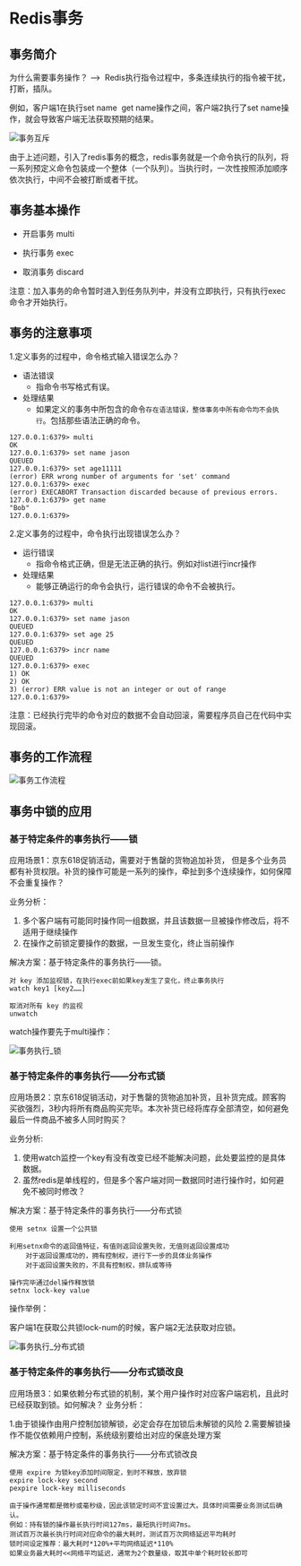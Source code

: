 # Redis事务

## 事务简介

为什么需要事务操作？  ——>  Redis执行指令过程中，多条连续执行的指令被干扰，打断，插队。

例如，客户端1在执行set name  get name操作之间，客户端2执行了set name操作，就会导致客户端无法获取预期的结果。

![事务互斥](/_images/database/redis/事务互斥.png)

由于上述问题，引入了redis事务的概念，redis事务就是一个命令执行的队列，将一系列预定义命令包装成一个整体（一个队列）。当执行时，一次性按照添加顺序依次执行，中间不会被打断或者干扰。

## 事务基本操作

* 开启事务     multi

* 执行事务     exec

* 取消事务     discard

注意：加入事务的命令暂时进入到任务队列中，并没有立即执行，只有执行exec命令才开始执行。

## 事务的注意事项

1.定义事务的过程中，命令格式输入错误怎么办？

- 语法错误
     - 指命令书写格式有误。
- 处理结果
     - 如果定义的事务中所包含的命令`存在语法错误，整体事务中所有命令均不会执行`。包括那些语法正确的命令。

```
127.0.0.1:6379> multi
OK
127.0.0.1:6379> set name jason
QUEUED
127.0.0.1:6379> set age11111
(error) ERR wrong number of arguments for 'set' command
127.0.0.1:6379> exec
(error) EXECABORT Transaction discarded because of previous errors.
127.0.0.1:6379> get name
"Bob"
127.0.0.1:6379>
```

2.定义事务的过程中，命令执行出现错误怎么办？

- 运行错误
     - 指命令格式正确，但是无法正确的执行。例如对list进行incr操作
- 处理结果
     - 能够正确运行的命令会执行，运行错误的命令不会被执行。

```
127.0.0.1:6379> multi
OK
127.0.0.1:6379> set name jason
QUEUED
127.0.0.1:6379> set age 25
QUEUED
127.0.0.1:6379> incr name
QUEUED
127.0.0.1:6379> exec
1) OK
2) OK
3) (error) ERR value is not an integer or out of range
127.0.0.1:6379>
```

注意：已经执行完毕的命令对应的数据不会自动回滚，需要程序员自己在代码中实现回滚。

## 事务的工作流程

![事务工作流程](/_images/database/redis/事务工作流程.png)

## 事务中锁的应用

### 基于特定条件的事务执行——锁


应用场景1：京东618促销活动，需要对于售罄的货物追加补货， 但是多个业务员都有补货权限。补货的操作可能是一系列的操作，牵扯到多个连续操作，如何保障不会重复操作？

业务分析：

1. 多个客户端有可能同时操作同一组数据，并且该数据一旦被操作修改后，将不适用于继续操作
2. 在操作之前锁定要操作的数据，一旦发生变化，终止当前操作


解决方案：基于特定条件的事务执行——锁。
```
对 key 添加监视锁，在执行exec前如果key发生了变化，终止事务执行
watch key1 [key2……]

取消对所有 key 的监视
unwatch
```

watch操作要先于multi操作：

![事务执行_锁](/_images/database/redis/事务执行_锁.png)

### 基于特定条件的事务执行——分布式锁

应用场景2：京东618促销活动，对于售罄的货物追加补货，且补货完成。顾客购买欲强烈，3秒内将所有商品购买完毕。本次补货已经将库存全部清空，如何避免最后一件商品不被多人同时购买？

业务分析:

1. 使用watch监控一个key有没有改变已经不能解决问题，此处要监控的是具体数据。
2. 虽然redis是单线程的，但是多个客户端对同一数据同时进行操作时，如何避免不被同时修改？

解决方案：基于特定条件的事务执行——分布式锁
```
使用 setnx 设置一个公共锁

利用setnx命令的返回值特征，有值则返回设置失败，无值则返回设置成功
    对于返回设置成功的，拥有控制权，进行下一步的具体业务操作
    对于返回设置失败的，不具有控制权，排队或等待

操作完毕通过del操作释放锁
setnx lock-key value
```

操作举例：

客户端1在获取公共锁lock-num的时候，客户端2无法获取对应锁。

![事务执行_分布式锁](/_images/database/redis/事务执行_分布式锁.png)


### 基于特定条件的事务执行——分布式锁改良

应用场景3：如果依赖分布式锁的机制，某个用户操作时对应客户端宕机，且此时已经获取到锁。如何解决？
业务分析：

1.由于锁操作由用户控制加锁解锁，必定会存在加锁后未解锁的风险
2.需要解锁操作不能仅依赖用户控制，系统级别要给出对应的保底处理方案

解决方案：基于特定条件的事务执行——分布式锁改良
```
使用 expire 为锁key添加时间限定，到时不释放，放弃锁
expire lock-key second
pexpire lock-key milliseconds

由于操作通常都是微秒或毫秒级，因此该锁定时间不宜设置过大。具体时间需要业务测试后确认。
例如：持有锁的操作最长执行时间127ms，最短执行时间7ms。
测试百万次最长执行时间对应命令的最大耗时，测试百万次网络延迟平均耗时
锁时间设定推荐：最大耗时*120%+平均网络延迟*110%
如果业务最大耗时<<网络平均延迟，通常为2个数量级，取其中单个耗时较长即可
```